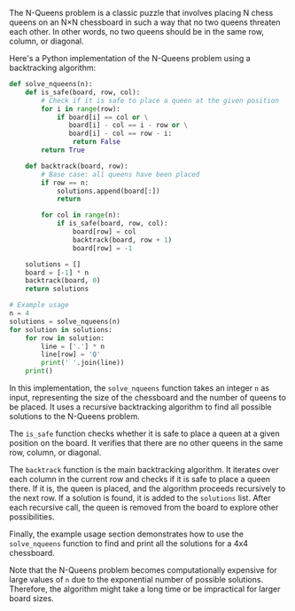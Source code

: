 The N-Queens problem is a classic puzzle that involves placing N chess queens on an N×N chessboard in such a way that no two queens threaten each other. In other words, no two queens should be in the same row, column, or diagonal.

Here's a Python implementation of the N-Queens problem using a backtracking algorithm:

```python
def solve_nqueens(n):
    def is_safe(board, row, col):
        # Check if it is safe to place a queen at the given position
        for i in range(row):
            if board[i] == col or \
               board[i] - col == i - row or \
               board[i] - col == row - i:
                return False
        return True

    def backtrack(board, row):
        # Base case: all queens have been placed
        if row == n:
            solutions.append(board[:])
            return

        for col in range(n):
            if is_safe(board, row, col):
                board[row] = col
                backtrack(board, row + 1)
                board[row] = -1

    solutions = []
    board = [-1] * n
    backtrack(board, 0)
    return solutions

# Example usage
n = 4
solutions = solve_nqueens(n)
for solution in solutions:
    for row in solution:
        line = ['.'] * n
        line[row] = 'Q'
        print(' '.join(line))
    print()
```

In this implementation, the `solve_nqueens` function takes an integer `n` as input, representing the size of the chessboard and the number of queens to be placed. It uses a recursive backtracking algorithm to find all possible solutions to the N-Queens problem.

The `is_safe` function checks whether it is safe to place a queen at a given position on the board. It verifies that there are no other queens in the same row, column, or diagonal.

The `backtrack` function is the main backtracking algorithm. It iterates over each column in the current row and checks if it is safe to place a queen there. If it is, the queen is placed, and the algorithm proceeds recursively to the next row. If a solution is found, it is added to the `solutions` list. After each recursive call, the queen is removed from the board to explore other possibilities.

Finally, the example usage section demonstrates how to use the `solve_nqueens` function to find and print all the solutions for a 4x4 chessboard.

Note that the N-Queens problem becomes computationally expensive for large values of `n` due to the exponential number of possible solutions. Therefore, the algorithm might take a long time or be impractical for larger board sizes.
